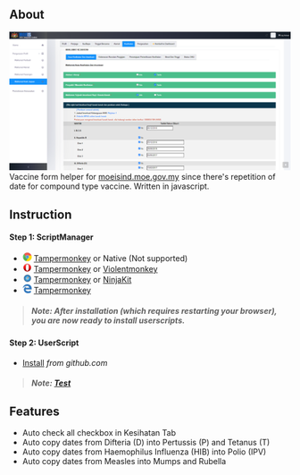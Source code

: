 ## About
![](https://raw.githubusercontent.com/tbx0/helperMoeIS/gh-pages/images/kesihatan-tab.png)
Vaccine form helper for [moeisind.moe.gov.my](https://moeisind.moe.gov.my/profil/anak) since there's repetition of date for compound type vaccine. Written in javascript.

## Instruction

#### Step 1: ScriptManager
* ![](https://raw.githubusercontent.com/tbx0/helperMoeIS/gh-pages/images/chrome.png) [Tampermonkey](https://chrome.google.com/webstore/detail/tampermonkey/dhdgffkkebhmkfjojejmpbldmpobfkfo) or Native (Not supported)
* ![](https://raw.githubusercontent.com/tbx0/helperMoeIS/gh-pages/images/opera.png) [Tampermonkey](https://addons.opera.com/extensions/details/tampermonkey-beta/) or [Violentmonkey](https://addons.opera.com/extensions/details/violent-monkey/) 
* ![](https://raw.githubusercontent.com/tbx0/helperMoeIS/gh-pages/images/safari.png) [Tampermonkey](https://safari.tampermonkey.net/tampermonkey.safariextz) or [NinjaKit](https://github.com/os0x/NinjaKit)
* ![](https://raw.githubusercontent.com/tbx0/helperMoeIS/gh-pages/images/msedge.png) [Tampermonkey](https://www.microsoft.com/store/p/tampermonkey/9nblggh5162s)

> ##### Note: After installation (which requires restarting your browser), you are now ready to install userscripts.

#### Step 2: UserScript
* [Install](https://raw.githubusercontent.com/tbx0/helperMoeIS/main/helper.user.js) *from github.com*

> ##### Note: [Test](https://moeisind.moe.gov.my/profil/anak)

## Features
* Auto check all checkbox in Kesihatan Tab
* Auto copy dates from Difteria (D) into Pertussis (P) and Tetanus (T)
* Auto copy dates from Haemophilus Influenza (HIB) into Polio (IPV)
* Auto copy dates from Measles into Mumps and Rubella
